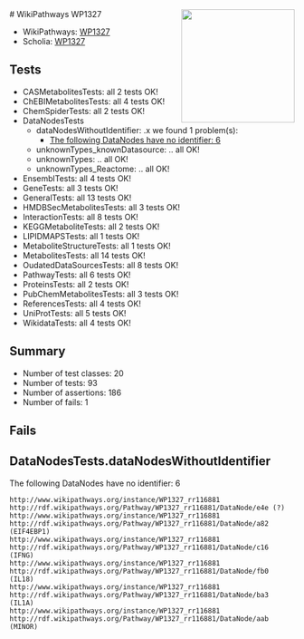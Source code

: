 <img style="float: right; width: 200px" src="https://upload.wikimedia.org/wikipedia/commons/thumb/8/83/Wplogo_with_text_500.png/640px-Wplogo_with_text_500.png" />
# WikiPathways WP1327

* WikiPathways: [WP1327](https://wikipathways.org/pathways/WP1327)
* Scholia: [WP1327](https://scholia.toolforge.org/wikipathways/WP1327)
## Tests
* CASMetabolitesTests: all 2 tests OK!
* ChEBIMetabolitesTests: all 4 tests OK!
* ChemSpiderTests: all 2 tests OK!
* DataNodesTests
    * dataNodesWithoutIdentifier: .x we found 1 problem(s):
        * [The following DataNodes have no identifier: 6](#d2d32fa5)
    * unknownTypes_knownDatasource: .. all OK!
    * unknownTypes: .. all OK!
    * unknownTypes_Reactome: .. all OK!
* EnsemblTests: all 4 tests OK!
* GeneTests: all 3 tests OK!
* GeneralTests: all 13 tests OK!
* HMDBSecMetabolitesTests: all 3 tests OK!
* InteractionTests: all 8 tests OK!
* KEGGMetaboliteTests: all 2 tests OK!
* LIPIDMAPSTests: all 1 tests OK!
* MetaboliteStructureTests: all 1 tests OK!
* MetabolitesTests: all 14 tests OK!
* OudatedDataSourcesTests: all 8 tests OK!
* PathwayTests: all 6 tests OK!
* ProteinsTests: all 2 tests OK!
* PubChemMetabolitesTests: all 3 tests OK!
* ReferencesTests: all 4 tests OK!
* UniProtTests: all 5 tests OK!
* WikidataTests: all 4 tests OK!


## Summary

* Number of test classes: 20
* Number of tests: 93
* Number of assertions: 186
* Number of fails: 1

## Fails

<a name="d2d32fa5" />

## DataNodesTests.dataNodesWithoutIdentifier

The following DataNodes have no identifier: 6
```
http://www.wikipathways.org/instance/WP1327_rr116881 http://rdf.wikipathways.org/Pathway/WP1327_rr116881/DataNode/e4e (?)
http://www.wikipathways.org/instance/WP1327_rr116881 http://rdf.wikipathways.org/Pathway/WP1327_rr116881/DataNode/a82 (EIF4EBP1)
http://www.wikipathways.org/instance/WP1327_rr116881 http://rdf.wikipathways.org/Pathway/WP1327_rr116881/DataNode/c16 (IFNG)
http://www.wikipathways.org/instance/WP1327_rr116881 http://rdf.wikipathways.org/Pathway/WP1327_rr116881/DataNode/fb0 (IL18)
http://www.wikipathways.org/instance/WP1327_rr116881 http://rdf.wikipathways.org/Pathway/WP1327_rr116881/DataNode/ba3 (IL1A)
http://www.wikipathways.org/instance/WP1327_rr116881 http://rdf.wikipathways.org/Pathway/WP1327_rr116881/DataNode/aab (MINOR)
```

